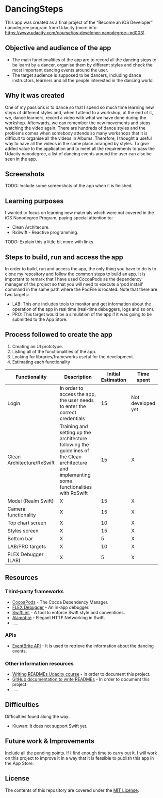 # DancingSteps
This app was created as a final project of the “Become an iOS Developer” nanodegree program from Udacity (more info: https://www.udacity.com/course/ios-developer-nanodegree--nd003).

## Objective and audience of the app
 * The main functionalities of the app are to record all the dancing steps to be learnt by a dancer, organise them by different styles and check the most important dancing events around the user.
 * The target audience is supposed to be dancers, including dance instructors, learners and all the people interested in the dancing world.

## Why it was created
One of my passions is to dance so that I spend so much time learning new steps of different styles and, when I attend to a workshop, at the end of it, we, dance learners, record a video with what we have done during the workshop. Afterwards, we can remember the new movements and steps watching the video again. There are hundreds of dance styles and the problems comes when somebody attends so many workshops that it is difficult to organise all the videos in Albums.
Therefore,  I thought a useful way to have all the videos in the same place arranged by styles. To give added value to the application and to meet all the requirements to pass the Udacity nanodegree, a list of dancing events around the user can also be seen in the app.

## Screenshots
TODO: Include some screenshots of the app when it is finished.

## Learning purposes
I wanted to focus on learning new materials which were not covered in the iOS Nanodegree Program, paying special attention to:
- Clean Architecure.
- RxSwift - Reactive programming.

TODO: Explain this a little bit more with links.

## Steps to build, run and access the app
In order to build, run and access the app, the only thing you have to do is to clone my repository and follow the common steps to build an app. It is important to remark that I have used CocoaPods as the dependency manager of the project so that you will need to execute a ‘pod install’ command in the same path where the PodFile is located.
Note that there are two targets:
* LAB: This one includes tools to monitor and get information about the operation of the app in real time (real-time debuggers, logs and so on).
* PRO: This target would be a simulation of the app if it was going to be submitted to the App Store.

## Process followed to create the app
1) Creating an UI prototype.
2) Listing all of the functionalities of the app.
3) Looking for libraries/frameworks useful for the development.
4) Estimating each functionality

| Functionality | Description | Initial Estimation | Time spent |
| --- | --- | --- | --- |
| Login | In order to access the app, the user needs to enter the correct credentials | 15 | Not developed yet |
| Clean Architecture/RxSwift | Training and setting up the architecture following the guidelines of the Clean architecture and implementing some functionalities with RxSwift | 15 | X |
| Model (Realm Swift) | X | 15 | X |
| Camera functionality | X | 15 | X |
| Top chart screen | X | 10 | X |
| Styles screen | X | 15 | X |
| Bottom bar | X | 5 | X |
| LAB/PRO targets | X | 10 | X |
| FLEX Debugger (LAB) | X | 5 | X |

## Resources
### Third-party frameworks
* [CocoaPods](https://github.com/CocoaPods/CocoaPods) - The Cocoa Dependency Manager.
* [FLEX Debugger](https://github.com/Flipboard/FLEX) - An in-app debugger.
* [SwiftLint](https://github.com/realm/SwiftLint) - A tool to enforce Swift style and conventions.
* [Alamofire](https://github.com/Alamofire/Alamofire) - Elegant HTTP Networking in Swift.
* .....
### APIs
* [EventBrite API](https://www.eventbriteapi.com/v3/) - It is used to retrieve the information about the dancing events.
### Other information resources
* [Writing READMEs Udacity course](https://www.udacity.com/course/writing-readmes--ud777) - In order to document this project.
* [GitHub documentation to write READMEs](https://help.github.com/categories/writing-on-github/) - In order to document this project.
* .....

## Difficulties
Difficulties found along the way:
* Kiuwan: It does not support Swift yet.

## Future work & Improvements
Include all the pending points.
If I find enough time to carry out it, I will work on this project to improve it in a way that it is feasible to publish this app in the App Store.

## License
The contents of this repository are covered under the [MIT License](LICENSE).
